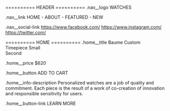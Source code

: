 ========== HEADER ==========
.nav__logo
WATCHES

.nav__link
HOME - ABOUT - FEATURED - NEW

.nav__social-link
https://www.facebook.com/
https://www.instagram.com/
https://twitter.com/


========== HOME ==========
.home__title
Baume Custom <br> 
Timepiece Small <br> 
Second

.home__price
$620

.home__button
ADD TO CART

.home__info-description
Personalized watches are a job of quality 
and commitment. Each piece is the result of a 
work of co-creation of innovation and responsible 
sensitivity for users.

.home__button-link
LEARN MORE